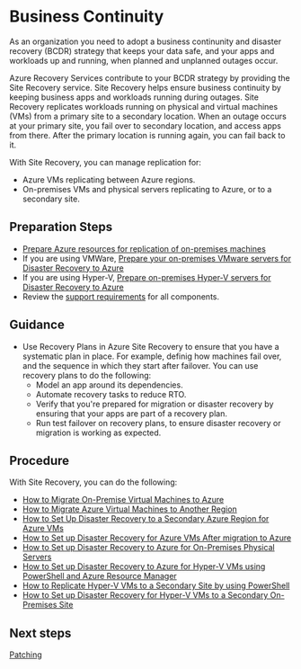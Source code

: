 # Business Continuity

As an organization you need to adopt a business continunity and disaster recovery (BCDR) strategy that keeps your data safe, and your apps and workloads up and running, when planned and unplanned outages occur.

Azure Recovery Services contribute to your BCDR strategy by providing the Site Recovery service. Site Recovery helps ensure business continuity by keeping business apps and workloads running during outages. Site Recovery replicates workloads running on physical and virtual machines (VMs) from a primary site to a secondary location. When an outage occurs at your primary site, you fail over to secondary location, and access apps from there. After the primary location is running again, you can fail back to it.

With Site Recovery, you can manage replication for:
  - Azure VMs replicating between Azure regions.
  - On-premises VMs and physical servers replicating to Azure, or to a secondary site.

## Preparation Steps
- [Prepare Azure resources for replication of on-premises machines](https://docs.microsoft.com/en-us/azure/site-recovery/tutorial-prepare-azure)
- If you are using VMWare, [Prepare your on-premises VMware servers for Disaster Recovery to Azure](https://docs.microsoft.com/en-us/azure/site-recovery/vmware-azure-tutorial-prepare-on-premises)
- If you are using Hyper-V, [Prepare on-premises Hyper-V servers for Disaster Recovery to Azure](https://docs.microsoft.com/en-us/azure/site-recovery/hyper-v-prepare-on-premises-tutorial)
- Review the [support requirements](https://docs.microsoft.com/en-us/azure/site-recovery/azure-to-azure-support-matrix) for all components.
 
## Guidance

- Use Recovery Plans in Azure Site Recovery to ensure that you have a systematic plan in place. For example, definig how machines fail over, and the sequence in which they start after failover. You can use recovery plans to do the following:
  - Model an app around its dependencies.
  - Automate recovery tasks to reduce RTO.
  - Verify that you're prepared for migration or disaster recovery by ensuring that your apps are part of a recovery plan.
  - Run test failover on recovery plans, to ensure disaster recovery or migration is working as expected.



## Procedure
With Site Recovery, you can do the following:

- [How to Migrate On-Premise Virtual Machines to Azure](https://docs.microsoft.com/en-us/azure/site-recovery/migrate-tutorial-on-premises-azure)
- [How to Migrate Azure Virtual Machines to Another Region](https://docs.microsoft.com/en-us/azure/site-recovery/azure-to-azure-tutorial-migrate)
- [How to Set Up Disaster Recovery to a Secondary Azure Region for Azure VMs](https://docs.microsoft.com/en-us/azure/site-recovery/azure-to-azure-tutorial-enable-replication)
- [How to Set up Disaster Recovery for Azure VMs After migration to Azure](https://docs.microsoft.com/en-us/azure/site-recovery/azure-to-azure-replicate-after-migration)
- [How to Set up Disaster Recovery to Azure for On-Premises Physical Servers](https://docs.microsoft.com/en-us/azure/site-recovery/physical-azure-disaster-recovery)
- [How to Set up Disaster Recovery to Azure for Hyper-V VMs using PowerShell and Azure Resource Manager](https://docs.microsoft.com/en-us/azure/site-recovery/hyper-v-azure-powershell-resource-manager)
- [How to Replicate Hyper-V VMs to a Secondary Site by using PowerShell](https://docs.microsoft.com/en-us/azure/site-recovery/hyper-v-vmm-powershell-resource-manager)
- [How to Set up Disaster Recovery for Hyper-V VMs to a Secondary On-Premises Site](https://docs.microsoft.com/en-us/azure/site-recovery/hyper-v-vmm-disaster-recovery)


## Next steps
[Patching](https://github.com/nmcgregor/Azure-Security/blob/master/4.5-Patching.md)

